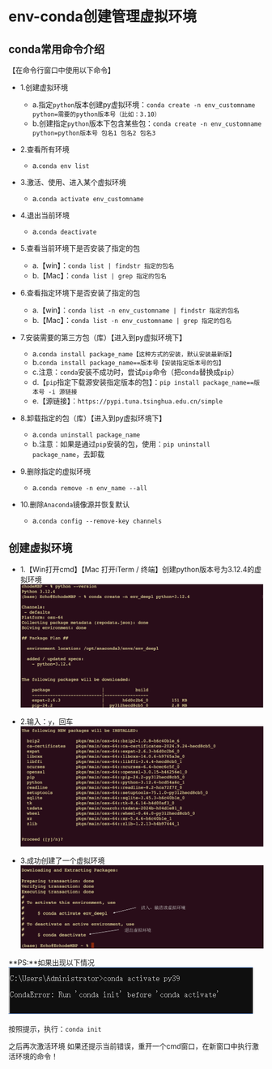 # env-conda创建管理虚拟环境

## conda常用命令介绍
【在命令行窗口中使用以下命令】

- 1.创建虚拟环境
    - a.指定`python`版本创建py虚拟环境：`conda create -n env_customname python=需要的python版本号（比如：3.10）`
    - b.创建指定`python`版本下包含某些包：`conda create -n env_customname python=python版本号 包名1 包名2 包名3`

- 2.查看所有环境
    - a.`conda env list`

- 3.激活、使用、进入某个虚拟环境
    - a.`conda activate env_customname`

- 4.退出当前环境
    - a.`conda deactivate`

- 5.查看当前环境下是否安装了指定的包
    - a.【win】：`conda list | findstr 指定的包名`
    - b.【Mac】：`conda list | grep 指定的包名`

- 6.查看指定环境下是否安装了指定的包
    - a.【win】：`conda list -n env_customname | findstr 指定的包名`
    - b.【Mac】：`conda list -n env_customname | grep 指定的包名`

- 7.安装需要的第三方包（库）【进入到py虚拟环境下】
    - a.`conda install package_name【这种方式的安装，默认安装最新版】`
    - b.`conda install package_name==版本号【安装指定版本号的包】`
    - c.注意：`conda`安装不成功时，尝试`pip`命令（把`conda`替换成`pip`）
    - d.【`pip`指定下载源安装指定版本的包】：`pip install package_name==版本号 -i 源链接`
    - e.【源链接】：`https://pypi.tuna.tsinghua.edu.cn/simple`

- 8.卸载指定的包（库）【进入到py虚拟环境下】
    - a.`conda uninstall package_name`
    - b.注意：如果是通过`pip`安装的包，使用：`pip uninstall package_name`，去卸载

- 9.删除指定的虚拟环境
    - a.`conda remove -n env_name --all`

- 10.删除`Anaconda`镜像源并恢复默认
    - a.`conda config --remove-key channels`

## 创建虚拟环境
- 1.【Win打开cmd】【Mac 打开iTerm / 终端】创建python版本号为3.12.4的虚拟环境
![](./image/1.png)

- 2.输入：`y`，回车
![](./image/2.png) 

- 3.成功创建了一个虚拟环境
![](./image/3.png)

**PS:**如果出现以下情况
![](./image/4.png)

按照提示，执行：`conda init`

之后再次激活环境
如果还提示当前错误，重开一个cmd窗口，在新窗口中执行激活环境的命令！


